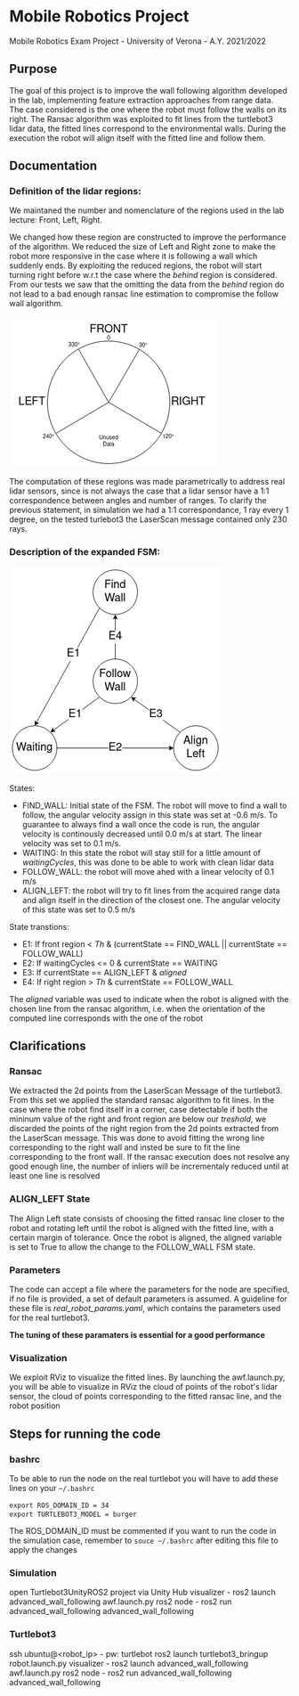 # Mobile Robotics Project
Mobile Robotics Exam Project - University of Verona - A.Y. 2021/2022

## Purpose
The goal of this project is to improve the wall following algorithm developed in the lab, implementing feature extraction approaches from range data.
The case considered is the one where the robot must follow the walls on its right.
The Ransac algorithm was exploited to fit lines from the turtlebot3 lidar data, the fitted lines correspond to the environmental walls.
During the execution the robot will align itself with the fitted line and follow them.

## Documentation
### Definition of the lidar regions:

We maintaned the number and nomenclature of the regions used in the lab lecture: Front, Left, Right.

We changed how these region are constructed to improve the performance of the algorithm.
We reduced the size of Left and Right zone to make the robot more responsive in the case where it is following a wall which suddenly ends.
By exploiting the reduced regions, the robot will start turning right before w.r.t the case where the _behind_ region is considered.
From our tests we saw that the omitting  the data from the _behind_ region do not lead to a bad enough ransac line estimation to compromise the follow wall algorithm.

![alt text](/images/Mobile_Robotics_regions.drawio.png)

The computation of these regions was made parametrically to address real lidar sensors, since is not always the case that a lidar sensor have a 1:1 correspondence between angles and number of ranges. To clarify the previous statement, in simulation we had a 1:1 correspondance, 1 ray every 1 degree, on the tested turlebot3 the LaserScan message contained only 230 rays. 

### Description of the expanded FSM:

![alt text](/images/Mobile_robotics_FSM.drawio.png)

States:
* FIND_WALL: Initial state of the FSM. The robot will move to find a wall to follow, the angular velocity assign in this state was set at -0.6 m/s. To guarantee to always find a wall once the code is run, the angular velocity is continously decreased until 0.0 m/s at start. The linear velocity was set to 0.1 m/s.
* WAITING: In this state the robot will stay still for a little amount of _waitingCycles_, this was done to be able to work with clean lidar data
* FOLLOW_WALL: the robot will move ahed with a linear velocity of 0.1 m/s
* ALIGN_LEFT: the robot will try to fit lines from the acquired range data and align itself in the direction of the closest one. The angular velocity of this state was set to 0.5 m/s

State transtions:
* E1: If front region < _Th_ & (currentState == FIND_WALL || currentState == FOLLOW_WALL)
* E2: If waitingCycles <= 0 & currentState == WAITING
* E3: If currentState == ALIGN_LEFT & _aligned_
* E4: If right region > _Th_ & currentState == FOLLOW_WALL

The _aligned_ variable was used to indicate when the robot is aligned with the chosen line from the ransac algorithm, i.e. when the orientation of the computed line corresponds with the one of the robot

## Clarifications 
### Ransac
We extracted the 2d points from the LaserScan Message of the turtlebot3. From this set we applied the standard ransac algorithm to fit lines. 
In the case where the robot find itself in a corner, case detectable if both the mininum value of the right and front region are below our _treshold_, we discarded the points of the right region from the 2d points extracted from the LaserScan message. This was done to avoid fitting the wrong line corresponding to the right wall and insted be sure to fit the line corresponding to the front wall.
If the ransac execution does not resolve any good enough line, the number of inliers will be incrementaly reduced until at least one line is resolved

### ALIGN_LEFT State
The Align Left state consists of choosing the fitted ransac line closer to the robot and rotating left until the robot is aligned with the fitted line, with a certain margin of tolerance. Once the robot is aligned, the aligned variable is set to True to allow the change to the FOLLOW_WALL FSM state.

### Parameters
The code can accept a file where the parameters for the node are specified, if no file is provided, a set of default parameters is assumed.
A guideline for these file is _real_robot_params.yaml_, which contains the parameters used for the real turtlebot3.

**The tuning of these paramaters is essential for a good performance**

### Visualization
We exploit RViz to visualize the fitted lines.
By launching the awf.launch.py, you will be able to visualize in RViz the cloud of points of the robot's lidar sensor, the cloud of points corresponding to the fitted ransac line, and the robot position

## Steps for running the code
### bashrc
To be able to run the node on the real turtlebot you will have to add these lines on your `~/.bashrc`

```
export ROS_DOMAIN_ID = 34
export TURTLEBOT3_MODEL = burger
```

The ROS_DOMAIN_ID must be commented if you want to run the code in the simulation case, remember to `souce ~/.bashrc` after editing this file to apply the changes

### Simulation
open Turtlebot3UnityROS2 project via Unity Hub
visualizer - ros2 launch advanced_wall_following awf.launch.py 
ros2 node  - ros2 run advanced_wall_following advanced_wall_following 

### Turtlebot3
ssh ubuntu@<robot_ip> - pw: turtlebot
ros2 launch turtlebot3_bringup robot.launch.py
visualizer - ros2 launch advanced_wall_following awf.launch.py 
ros2 node  - ros2 run advanced_wall_following advanced_wall_following 
